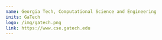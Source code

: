 ```yaml
---
name: Georgia Tech, Computational Science and Engineering
inits: GaTech
logo: /img/gatech.png
link: https://www.cse.gatech.edu
---
```

